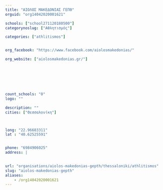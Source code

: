 ```yaml
---
title: "ΑΙΟΛΟΣ ΜΑΚΕΔΟΝΙΑΣ ΓΕΠΘ"
orguid: "org14042020001621"

schools: ["school271120180500"]
categorynoslug: ["Αθλητισμός"]

categories: ["athlitismos"]


org_facebook: "https://www.facebook.com/aiolosmakedonias/"

org_website: ["aiolosmakedonias.gr/"]







count_schools: "0"
logo: ""

description: ""
cities: ["Θεσσαλονίκη"]



long: "22.96683311"
lat : "40.62525591"


phone: "6984906025"
address: |
    

url: "organisations/aiolos-makedonias-gepth/thessaloniki/athlitismos"
slug: "aiolos-makedonias-gepth"
aliases:
    - /org14042020001621
---
```



